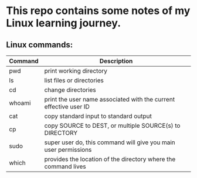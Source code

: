 # This repo contains some notes of my Linux learning journey.





## Linux commands:


| Command | Description |
| --- | --- |
| pwd | print working directory |
| ls | list files or directories |
| cd | change directories |
| whoami |  print the user name associated with the current effective user ID |
| cat | copy standard input to standard output |
| cp | copy SOURCE to DEST, or multiple SOURCE(s) to DIRECTORY |
| sudo| super user do, this command will give you main user permissions |
| which | provides the location of the directory where the command lives |




